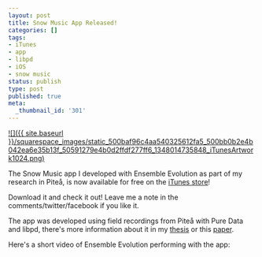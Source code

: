 ```yaml
---
layout: post
title: Snow Music App Released!
categories: []
tags:
- iTunes
- app
- libpd
- iOS
- snow music
status: publish
type: post
published: true
meta:
  _thumbnail_id: '301'
---
```


[![]({{ site.baseurl }}/squarespace_images/static_500baf96c4aa540325612fa5_500bb0b2e4b042ea6e35b13f_50591279e4b0d2ffdf277ff6_1348014735848_iTunesArtwork1024.png)](http://itunes.apple.com/us/app/snow-music/id560849530?ls=1&mt=8)
  


The 
Snow Music app I developed with 
Ensemble Evolution as part of my research in Piteå, is now available for free on the 
[iTunes store](http://itunes.apple.com/us/app/snow-music/id560849530?ls=1&mt=8)!


Download it and check it out! Leave me a note in the comments/twitter/facebook if you like it.


The app was developed using field recordings from Piteå with Pure Data and libpd, there's more information about it in my 
[thesis](http://charlesmartin.com.au/2012/6/26/mobile-computer-music-for-percussionists.html) or this 
[paper](http://charlesmartin.com.au/2012/7/17/paper-in-acmc-2012.html).


Here's a short video of Ensemble Evolution performing with the app:
